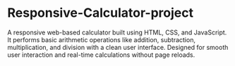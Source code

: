 # Responsive-Calculator-project
A responsive web-based calculator built using HTML, CSS, and JavaScript. It performs basic arithmetic operations like addition, subtraction, multiplication, and division with a clean user interface. Designed for smooth user interaction and real-time calculations without page reloads.
